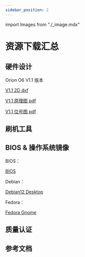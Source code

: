 ```yaml
---
sidebar_position: 2
---
```


import Images from "./\_image.mdx"

# 资源下载汇总

## 硬件设计

Orion O6 V1.1 版本

[V1.1 2D dxf](https://dl.radxa.com)

[V1.1 原理图 pdf](https://dl.radxa.com)

[V1.1 位号图 pdf](https://dl.radxa.com)

## 刷机工具

## BIOS & 操作系统镜像

BIOS：

[BIOS](https://dl.radxa.com)

Debian：

[Debian12 Desktop](https://dl.radxa.com)

Fedora：

[Fedora Gnome](https://openkoji.iscas.ac.cn/pub/dist-repos/dl/Radxa/Orion-O6/images/fedora-disk-gnome-workstation_radxa_orion-o6_202501041239.raw.gz)

## 质量认证

## 参考文档
